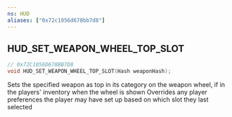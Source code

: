 ```yaml
---
ns: HUD
aliases: ["0x72c1056d678bb7d8"]
---
```

## HUD_SET_WEAPON_WHEEL_TOP_SLOT

```c
// 0x72C1056D678BB7D8
void HUD_SET_WEAPON_WHEEL_TOP_SLOT(Hash weaponHash);
```

Sets the specified weapon as top in its category on the weapon wheel, if in the players' inventory when the wheel is shown
Overrides any player preferences the player may have set up based on which slot they last selected

